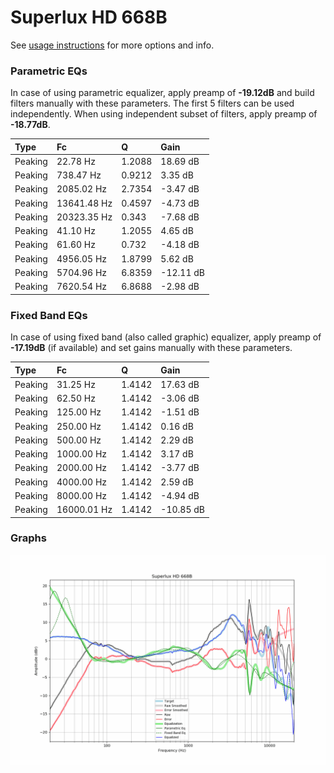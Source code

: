 # Superlux HD 668B
See [usage instructions](https://github.com/jaakkopasanen/AutoEq#usage) for more options and info.

### Parametric EQs
In case of using parametric equalizer, apply preamp of **-19.12dB** and build filters manually
with these parameters. The first 5 filters can be used independently.
When using independent subset of filters, apply preamp of **-18.77dB**.

| Type    | Fc          |      Q | Gain      |
|:--------|:------------|:-------|:----------|
| Peaking | 22.78 Hz    | 1.2088 | 18.69 dB  |
| Peaking | 738.47 Hz   | 0.9212 | 3.35 dB   |
| Peaking | 2085.02 Hz  | 2.7354 | -3.47 dB  |
| Peaking | 13641.48 Hz | 0.4597 | -4.73 dB  |
| Peaking | 20323.35 Hz | 0.343  | -7.68 dB  |
| Peaking | 41.10 Hz    | 1.2055 | 4.65 dB   |
| Peaking | 61.60 Hz    | 0.732  | -4.18 dB  |
| Peaking | 4956.05 Hz  | 1.8799 | 5.62 dB   |
| Peaking | 5704.96 Hz  | 6.8359 | -12.11 dB |
| Peaking | 7620.54 Hz  | 6.8688 | -2.98 dB  |

### Fixed Band EQs
In case of using fixed band (also called graphic) equalizer, apply preamp of **-17.19dB**
(if available) and set gains manually with these parameters.

| Type    | Fc          |      Q | Gain      |
|:--------|:------------|:-------|:----------|
| Peaking | 31.25 Hz    | 1.4142 | 17.63 dB  |
| Peaking | 62.50 Hz    | 1.4142 | -3.06 dB  |
| Peaking | 125.00 Hz   | 1.4142 | -1.51 dB  |
| Peaking | 250.00 Hz   | 1.4142 | 0.16 dB   |
| Peaking | 500.00 Hz   | 1.4142 | 2.29 dB   |
| Peaking | 1000.00 Hz  | 1.4142 | 3.17 dB   |
| Peaking | 2000.00 Hz  | 1.4142 | -3.77 dB  |
| Peaking | 4000.00 Hz  | 1.4142 | 2.59 dB   |
| Peaking | 8000.00 Hz  | 1.4142 | -4.94 dB  |
| Peaking | 16000.01 Hz | 1.4142 | -10.85 dB |

### Graphs
![](./Superlux%20HD%20668B.png)